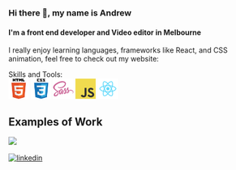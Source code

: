 
### Hi there 👋, my name is Andrew
#### I'm a front end developer and Video editor in Melbourne

I really enjoy learning languages, frameworks like React,
and CSS animation, feel free to check out my website:
 
Skills and Tools: 
<br>
<img src='https://raw.githubusercontent.com/github/explore/80688e429a7d4ef2fca1e82350fe8e3517d3494d/topics/html/html.png' height='40'>
<img src='https://raw.githubusercontent.com/github/explore/80688e429a7d4ef2fca1e82350fe8e3517d3494d/topics/css/css.png' height='40'>
<img src='https://raw.githubusercontent.com/github/explore/80688e429a7d4ef2fca1e82350fe8e3517d3494d/topics/sass/sass.png' height='40'>
<img src='https://raw.githubusercontent.com/github/explore/80688e429a7d4ef2fca1e82350fe8e3517d3494d/topics/javascript/javascript.png' height='40'>
<img src='https://raw.githubusercontent.com/github/explore/80688e429a7d4ef2fca1e82350fe8e3517d3494d/topics/react/react.png' height='40'>


## Examples of Work
<img src='https://user-images.githubusercontent.com/69198575/116684845-d6746a00-a9f4-11eb-9e6f-f03bba8dad21.gif' loop=infinite />


[<img src='https://cdn.jsdelivr.net/npm/simple-icons@3.0.1/icons/linkedin.svg' alt='linkedin' height='40'>](https://www.linkedin.com/in/https://www.linkedin.com/in/andrew-hsieh-22a802205//)  




